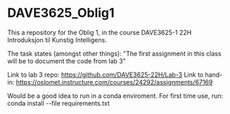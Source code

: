 # DAVE3625_Oblig1

This a repository for the Oblig 1, in the course DAVE3625-1 22H Introduksjon til Kunstig Intelligens.

The task states (amongst other things): "The first assignment in this class will be to document the code from lab 3"

Link to lab 3 repo: https://github.com/DAVE3625-22H/Lab-3
Link to hand-in: https://oslomet.instructure.com/courses/24292/assignments/67169

Would be a good idea to run in a conda enviroment. For first time use, run:
conda install --file requirements.txt
